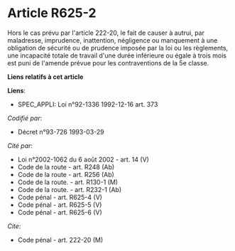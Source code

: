 # Article R625-2

Hors le cas prévu par l'article 222-20, le fait de causer à autrui, par maladresse, imprudence, inattention, négligence ou
manquement à une obligation de sécurité ou de prudence imposée par la loi ou les règlements, une incapacité totale de travail
d'une durée inférieure ou égale à trois mois est puni de l'amende prévue pour les contraventions de la 5e classe.

**Liens relatifs à cet article**

**Liens**:

  - SPEC_APPLI: Loi n°92-1336 1992-12-16 art. 373

_Codifié par_:

  - Décret n°93-726 1993-03-29

_Cité par_:

  - Loi n°2002-1062 du 6 août 2002 - art. 14 (V)
  - Code de la route - art. R248 (Ab)
  - Code de la route - art. R256 (Ab)
  - Code de la route. - art. R130-1 (M)
  - Code de la route. - art. R232-1 (Ab)
  - Code pénal - art. R625-4 (V)
  - Code pénal - art. R625-5 (V)
  - Code pénal - art. R625-6 (V)

_Cite_:

  - Code pénal - art. 222-20 (M)
